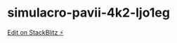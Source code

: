# simulacro-pavii-4k2-ljo1eg

[Edit on StackBlitz ⚡️](https://stackblitz.com/edit/simulacro-pavii-4k2-ljo1eg)